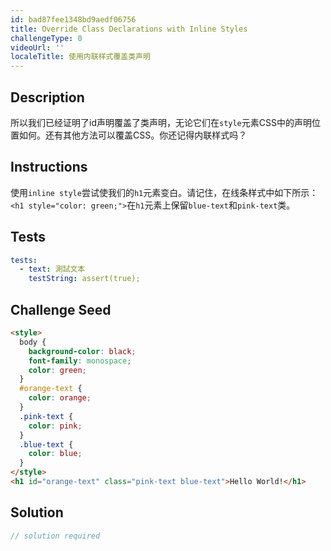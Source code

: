 ```yaml
---
id: bad87fee1348bd9aedf06756
title: Override Class Declarations with Inline Styles
challengeType: 0
videoUrl: ''
localeTitle: 使用内联样式覆盖类声明
---
```


## Description
<section id="description">所以我们已经证明了id声明覆盖了类声明，无论它们在<code>style</code>元素CSS中的声明位置如何。还有其他方法可以覆盖CSS。你还记得内联样式吗？ </section>

## Instructions
<section id="instructions">使用<code>inline style</code>尝试使我们的<code>h1</code>元素变白。请记住，在线条样式中如下所示： <code>&lt;h1 style=&quot;color: green;&quot;&gt;</code>在<code>h1</code>元素上保留<code>blue-text</code>和<code>pink-text</code>类。 </section>

## Tests
<section id='tests'>

```yml
tests:
  - text: 測試文本
    testString: assert(true);

```

</section>

## Challenge Seed
<section id='challengeSeed'>

<div id='html-seed'>

```html
<style>
  body {
    background-color: black;
    font-family: monospace;
    color: green;
  }
  #orange-text {
    color: orange;
  }
  .pink-text {
    color: pink;
  }
  .blue-text {
    color: blue;
  }
</style>
<h1 id="orange-text" class="pink-text blue-text">Hello World!</h1>

```

</div>



</section>

## Solution
<section id='solution'>

```js
// solution required
```
</section>
